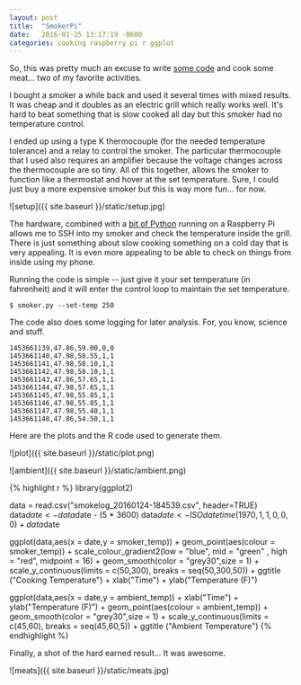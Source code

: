 ```yaml
---
layout: post
title:  "SmokerPi"
date:   2016-01-25 13:17:19 -0600
categories: cooking raspberry pi r ggplot
---
```


So, this was pretty much an excuse to write [some code](https://github.com/collinturney/Smoker_Pi) and cook some meat... two of my favorite activities.

I bought a smoker a while back and used it several times with mixed results. It was cheap and it doubles as an electric grill which really works well. It's hard to beat something that is slow cooked all day but this smoker had no temperature control.

I ended up using a type K thermocouple (for the needed temperature tolerance) and a relay to control the smoker. The particular thermocouple that I used also requires an amplifier because the voltage changes across the thermocouple are so tiny. All of this together, allows the smoker to function like a thermostat and hover at the set temperature. Sure, I could just buy a more expensive smoker but this is way more fun... for now.

![setup]({{ site.baseurl }}/static/setup.jpg)

The hardware, combined with a [bit of Python](https://github.com/collinturney/Smoker_Pi) running on a Raspberry Pi allows me to SSH into my smoker and check the temperature inside the grill. There is just something about slow cooking something on a cold day that is very appealing. It is even more appealing to be able to check on things from inside using my phone.

Running the code is simple -- just give it your set temperature (in fahrenheit) and it will enter the control loop to maintain the set temperature.

    $ smoker.py --set-temp 250

The code also does some logging for later analysis. For, you know, science and stuff.

    1453661139,47.86,59.00,0,0
    1453661140,47.98,58.55,1,1
    1453661141,47.98,58.10,1,1
    1453661142,47.98,58.10,1,1
    1453661143,47.86,57.65,1,1
    1453661144,47.98,57.65,1,1
    1453661145,47.98,55.85,1,1
    1453661146,47.98,55.85,1,1
    1453661147,47.98,55.40,1,1
    1453661148,47.86,54.50,1,1

Here are the plots and the R code used to generate them.

![plot]({{ site.baseurl }}/static/plot.png)

![ambient]({{ site.baseurl }}/static/ambient.png)

{% highlight r %}
library(ggplot2)

data = read.csv("smokelog_20160124-184539.csv", header=TRUE)
data$date <- data$date - (5 * 3600)
data$date <- ISOdatetime(1970,1,1,0,0,0) + data$date

ggplot(data,aes(x = date,y = smoker_temp)) + 
  geom_point(aes(colour = smoker_temp)) +
  scale_colour_gradient2(low = "blue", mid = "green" , high = "red", midpoint = 16) + 
  geom_smooth(color = "grey30",size = 1) +
  scale_y_continuous(limits = c(50,300), breaks = seq(50,300,50)) +
  ggtitle ("Cooking Temperature") +
  xlab("Time") + ylab("Temperature (F)")

ggplot(data,aes(x = date,y = ambient_temp)) + 
  xlab("Time") +
  ylab("Temperature (F)") +
  geom_point(aes(colour = ambient_temp)) +
  geom_smooth(color = "grey30",size = 1) +
  scale_y_continuous(limits = c(45,60), breaks = seq(45,60,5)) +
  ggtitle ("Ambient Temperature")
{% endhighlight %}

Finally, a shot of the hard earned result... It was awesome.

![meats]({{ site.baseurl }}/static/meats.jpg)

